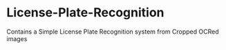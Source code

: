 # License-Plate-Recognition
Contains a Simple License Plate Recognition system from Cropped OCRed images
